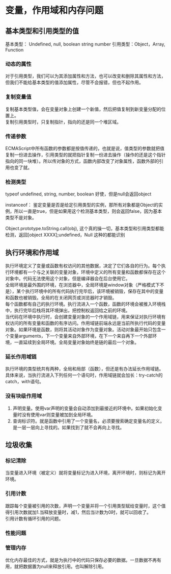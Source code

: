 # 变量，作用域和内存问题

## 基本类型和引用类型的值

基本类型： Undefined, null, boolean string number
引用类型：Object，Array, Function 

### 动态的属性

对于引用类型，我们可以为其添加属性和方法，也可以改变和删除其属性和方法，但我们不能给基本类型的值添加属性，尽管不会报错，但也不起作用。

### 复制变量值

复制基本类型值，会在变量对象上创建一个新值，然后把值复制到新变量分配的位置上。  
复制引用类型时，只复制指针，指向的还是同一个堆区域。

### 传递参数

ECMAScript中所有函数的参数都是按值传递的，也就是说，值类型的参数就把值复制一份进去操作，引用类型的就把指针复制一份进去操作（操作的还是这个指针指向的同一块堆）。所以传对象的方式，函数内部改变了对象属性，函数外部的引用也变了就。

### 检测类型
  
typeof undefined, string, number, boolean 好使，但是null会返回object  

instanceof： 鉴定变量是否是给定引用类型的实例，那所有对象都是Object的实例，所以一直是true，但是如果用这个检测基本类型，则会返回false，因为基本类型不是对象。

Object.prototype.toString.call(obj), 这个真的操一切，基本类型和引用类型都能检测，返回[object XXXX];undefined，Null 这种的都能识别

## 执行环境和作用域

执行环境定义了变量或函数有权访问的其他数据，决定了它们各自的行为。每个执行环境都有一个与之关联的变量对象，环境中定义的所有变量和函数都保存在这个对象中。代码无法使用这个对象，但是编译器会在后台使用它。  
全局环境是最外围的环境，在浏览器中，全局环境是window对象（严格模式下不是），某个执行环境中的所有代码执行完毕后，该环境被销毁，保存在其中的变量和函数也被销毁。全局的在关闭网页或浏览器时才销毁。  
每个函数都有自己的执行环境。执行流进入一个函数，函数的环境会被推入环境栈中，执行完毕后栈将其环境弹出，把控制权返回给之前的环境。  
当代码在环境中执行时，会创建变量对象的一个作用域链，用来保证对执行环境有权访问的所有变量和函数的有序访问。作用域链前端永远是当前所执行代码的变量对象。如果环境是函数，则将其活动对象作为变量对象。活动对象最开始只包含一个变量arguments，下一个变量来自外部环境，在下一个来自再下一个外部环境，一直延续到全局环境。全局变量对象始终是链的最后一个对象。  

### 延长作用域链

执行环境的类型统共有两种，全局和局部（函数），但还是有办法延长作用域链。具体来说，当执行流进入下列任何一个语句时，作用域链就会加长：try-catch的catch，with语句。  

### 没有块级作用域

1. 声明变量。使用var声明的变量会自动添加到最接近的环境中。如果初始化变量时没有使用var则变量被加到全局环境。
2. 查询标识符。就是函数中引用了一个变量名，必须要搜索确定变量名的定义，是一层一层向上寻找的。如果找到了就不会再向上寻找。

## 垃圾收集

### 标记清除

当变量进入环境（被定义）就将变量标记为进入环境，离开环境时，则标记为离开环境。

### 引用计数

跟踪每个变量被引用的次数，声明一个变量并将一个引用类型赋给变量时，这个值得引用次数就加1.当释放变量时，减1，然后当计数为0时，就可以回收了。  
引用计数有循环引用的问题。

### 性能问题

### 管理内存

优化内存最佳的方式，就是为执行中的代码只保存必要的数据。一旦数据不再有用，就把数据置为null来释放引用。也叫解除引用。
